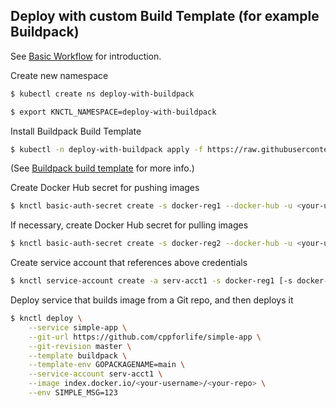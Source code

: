 ## Deploy with custom Build Template (for example Buildpack)

See [Basic Workflow](./basic-workflow.md) for introduction.

Create new namespace

```bash
$ kubectl create ns deploy-with-buildpack

$ export KNCTL_NAMESPACE=deploy-with-buildpack
```

Install Buildpack Build Template

```bash
$ kubectl -n deploy-with-buildpack apply -f https://raw.githubusercontent.com/knative/build-templates/master/buildpack/buildpack.yaml
```

(See [Buildpack build template](https://github.com/knative/build-templates/tree/master/buildpack) for more info.)

Create Docker Hub secret for pushing images

```bash
$ knctl basic-auth-secret create -s docker-reg1 --docker-hub -u <your-username> -p <your-password>
```

If necessary, create Docker Hub secret for pulling images

```bash
$ knctl basic-auth-secret create -s docker-reg2 --docker-hub -u <your-username> -p <your-password> --for-pulling
```

Create service account that references above credentials

```bash
$ knctl service-account create -a serv-acct1 -s docker-reg1 [-s docker-reg2]
```

Deploy service that builds image from a Git repo, and then deploys it

```bash
$ knctl deploy \
    --service simple-app \
    --git-url https://github.com/cppforlife/simple-app \
    --git-revision master \
    --template buildpack \
    --template-env GOPACKAGENAME=main \
    --service-account serv-acct1 \
    --image index.docker.io/<your-username>/<your-repo> \
    --env SIMPLE_MSG=123
```
